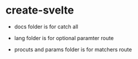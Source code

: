 # create-svelte
- docs folder is for catch all 

- lang folder is for optional paramter route

- procuts and params folder is for matchers route